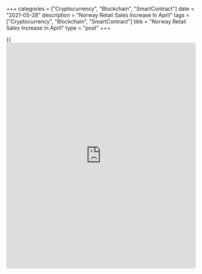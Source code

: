+++
categories = ["Cryptocurrency", "Blockchain", "SmartContract"]
date = "2021-05-28"
description = "Norway Retail Sales Increase In April"
tags = ["Cryptocurrency", "Blockchain", "SmartContract"]
title = "Norway Retail Sales Increase In April"
type = "post"
+++

{{<iframe id="large-banner" src="https://www.bounty.group/#slide=21.0" width="100%" height="600" scrolling="no" style="border: 0px solid rgb(216, 221, 230); border-radius: 3px;">}}

Norway's retail sales increased in April, figures from Statistics Norway
showed on Friday.

Retail sales rose 0.3 percent month-on-month in April, after remaining
unchanged in March.

Sales not in stores accelerated 8.1 percent monthly in April. Sales of
cultural and recreation goods, and automotive fuels surged by 2.5
percent and 2.1 percent, respectively.

Excluding motor vehicles and gas stations, retail sales rose 0.2 percent
monthly in April, following a 0.3 percent increase in the preceding
month.

On a year-on-year basis, retail sales increased 2.9 percent in April,
after a 6.8 percent rise in the prior month.

Separate data from the statistical office showed that the household
consumption grew a seasonally adjusted 0.8 percent month-on-month in
April, after a 1.3 percent decline in March.

For comments and feedback [contact](https://www.playgroundfx.com/contact/): editorial@rtt[news](https://www.letsplayfx.com/blog/forex-news-website/).com

[Economic News][1]

 **What parts of the world are seeing the best (and worst) economic
performances lately? Click[here][2] to check out our [Econ Scorecard][2]
and find out! See up-to-the-moment [ranking](https://www.playgroundfx.com/blog/crypto-exchange-ranking/)s for the best and worst
performers in [GDP][3], [unemployment rate][4], [inflation][5] and much
more.**

   1. www.rtt[news](https://www.letsplayfx.com/blog/forex-news-website/).com/Content/EconomicNews.aspx
   2. www.rtt[news](https://www.letsplayfx.com/blog/forex-news-website/).com/economic-scorecard/world-rank/retail-sales/highest-performance.aspx
   3. www.rtt[news](https://www.letsplayfx.com/blog/forex-news-website/).com/economic-scorecard/world-rank/GDP/highest-performance.aspx
   4. www.rtt[news](https://www.letsplayfx.com/blog/forex-news-website/).com/economic-scorecard/world-rank/unemployment-rate/lowest-performance.aspx
   5. www.rtt[news](https://www.letsplayfx.com/blog/forex-news-website/).com/economic-scorecard/world-rank/CPI/highest-performance.aspx